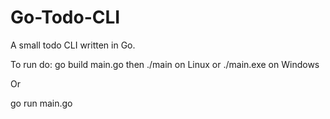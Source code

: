 # Go-Todo-CLI
A small todo CLI written in Go.


To run do:
go build main.go
then
./main on Linux or ./main.exe on Windows

Or

go run main.go
